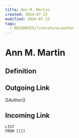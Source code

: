 ```yaml
---
title: Ann M. Martin
created: 2024-07-23
modified: 2024-07-23
tags:
  - RESOURCES/literature/author
---
```

# Ann M. Martin
## Definition

## Outgoing Link
[[Author]]
## Incoming Link
```dataview
LIST
FROM [[]]
``` 
